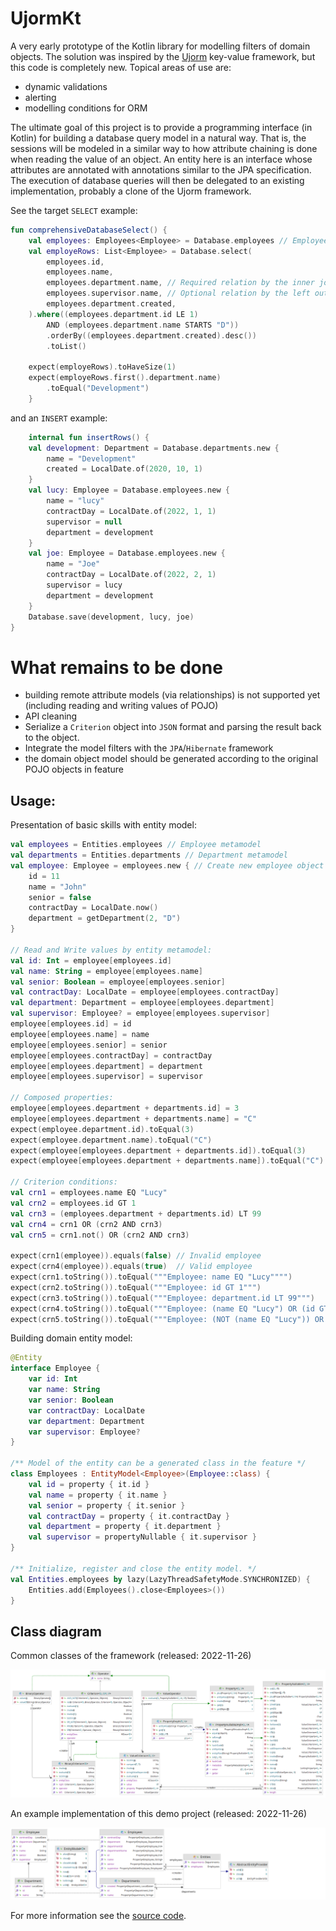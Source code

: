 # UjormKt

A very early prototype of the Kotlin library for modelling filters of domain objects.
The solution was inspired by the [Ujorm](https://pponec.github.io/ujorm/www/index.html) key-value framework, but this code is completely new.
Topical areas of use are:

- dynamic validations
- alerting
- modelling conditions for ORM

The ultimate goal of this project is to provide a programming interface (in Kotlin) 
for building a database query model in a natural way. 
That is, the sessions will be modeled in a similar way to how attribute chaining is done when reading the value of an object. 
An entity here is an interface whose attributes are annotated with annotations similar to the JPA specification.
The execution of database queries will then be delegated to an existing implementation, probably a clone of the Ujorm framework.

See the target `SELECT` example:

```kotlin
fun comprehensiveDatabaseSelect() {
    val employees: Employees<Employee> = Database.employees // Employee metamodel
    val employeRows: List<Employee> = Database.select(
        employees.id,
        employees.name,
        employees.department.name, // Required relation by the inner join!
        employees.supervisor.name, // Optional relation by the left outer join!
        employees.department.created,
    ).where((employees.department.id LE 1) 
        AND (employees.department.name STARTS "D"))
        .orderBy((employees.department.created).desc())
        .toList()

    expect(employeRows).toHaveSize(1)
    expect(employeRows.first().department.name)
        .toEqual("Development")
    }
```

and an `INSERT` example:

```kotlin
    internal fun insertRows() {
    val development: Department = Database.departments.new {
        name = "Development"
        created = LocalDate.of(2020, 10, 1)
    }
    val lucy: Employee = Database.employees.new {
        name = "lucy"
        contractDay = LocalDate.of(2022, 1, 1)
        supervisor = null
        department = development
    }
    val joe: Employee = Database.employees.new {
        name = "Joe"
        contractDay = LocalDate.of(2022, 2, 1)
        supervisor = lucy
        department = development
    }
    Database.save(development, lucy, joe)
}
```

# What remains to be done

- building remote attribute models (via relationships) is not supported yet (including reading and writing values of POJO)
- API cleaning
- Serialize a `Criterion` object into `JSON` format and parsing the result back to the object.
- Integrate the model filters with the `JPA`/`Hibernate` framework
- the domain object model should be generated according to the original POJO objects in feature

## Usage:

Presentation of basic skills with entity model:

```kotlin
val employees = Entities.employees // Employee metamodel
val departments = Entities.departments // Department metamodel
val employee: Employee = employees.new { // Create new employee object
    id = 11
    name = "John"
    senior = false
    contractDay = LocalDate.now()
    department = getDepartment(2, "D")
}

// Read and Write values by entity metamodel:
val id: Int = employee[employees.id]
val name: String = employee[employees.name]
val senior: Boolean = employee[employees.senior]
val contractDay: LocalDate = employee[employees.contractDay]
val department: Department = employee[employees.department]
val supervisor: Employee? = employee[employees.supervisor]
employee[employees.id] = id
employee[employees.name] = name
employee[employees.senior] = senior
employee[employees.contractDay] = contractDay
employee[employees.department] = department
employee[employees.supervisor] = supervisor

// Composed properties:
employee[employees.department + departments.id] = 3
employee[employees.department + departments.name] = "C"
expect(employee.department.id).toEqual(3)
expect(employee.department.name).toEqual("C")
expect(employee[employees.department + departments.id]).toEqual(3)
expect(employee[employees.department + departments.name]).toEqual("C")

// Criterion conditions:
val crn1 = employees.name EQ "Lucy"
val crn2 = employees.id GT 1
val crn3 = (employees.department + departments.id) LT 99
val crn4 = crn1 OR (crn2 AND crn3)
val crn5 = crn1.not() OR (crn2 AND crn3)

expect(crn1(employee)).equals(false) // Invalid employee
expect(crn4(employee)).equals(true)  // Valid employee
expect(crn1.toString()).toEqual("""Employee: name EQ "Lucy"""")
expect(crn2.toString()).toEqual("""Employee: id GT 1""")
expect(crn3.toString()).toEqual("""Employee: department.id LT 99""")
expect(crn4.toString()).toEqual("""Employee: (name EQ "Lucy") OR (id GT 1) AND (department.id LT 99)""")
expect(crn5.toString()).toEqual("""Employee: (NOT (name EQ "Lucy")) OR (id GT 1) AND (department.id LT 99)""")
```

Building domain entity model:

```kotlin
@Entity
interface Employee {
    var id: Int
    var name: String
    var senior: Boolean
    var contractDay: LocalDate
    var department: Department
    var supervisor: Employee?
}

/** Model of the entity can be a generated class in the feature */
class Employees : EntityModel<Employee>(Employee::class) {
    val id = property { it.id }
    val name = property { it.name }
    val senior = property { it.senior }
    val contractDay = property { it.contractDay }
    val department = property { it.department }
    val supervisor = propertyNullable { it.supervisor }
}

/** Initialize, register and close the entity model. */
val Entities.employees by lazy(LazyThreadSafetyMode.SYNCHRONIZED) {
    Entities.add(Employees().close<Employees>())
}
```

## Class diagram

Common classes of the framework (released: 2022-11-26)

![Class diagram](docs/Ujorm.png)

An example implementation of this demo project (released: 2022-11-26)

![Class diagram](docs/Demo.png)

For more information see the 
[source code](https://github.com/pponec/ujormKt/blob/main/src/main/java/org/ujorm/kotlin/Demo.kt).